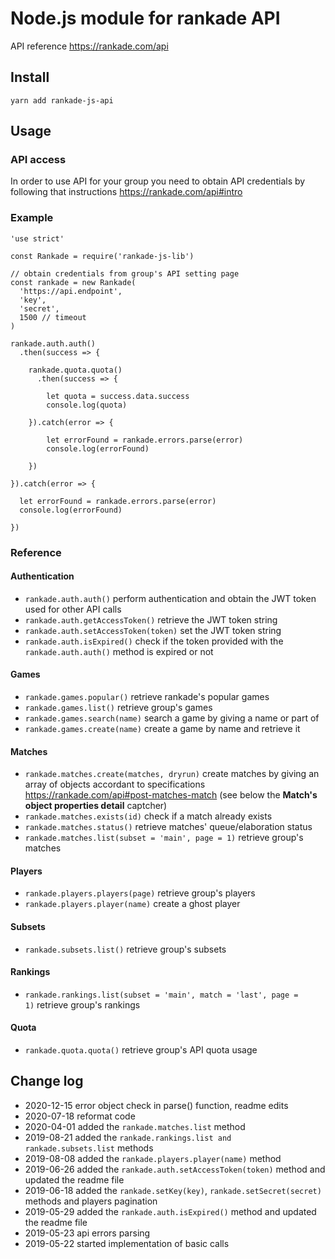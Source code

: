 # Node.js module for rankade API

API reference https://rankade.com/api

## Install

    yarn add rankade-js-api

## Usage

### API access

In order to use API for your group you need to obtain API credentials by following that instructions https://rankade.com/api#intro

### Example


    'use strict'

    const Rankade = require('rankade-js-lib')

    // obtain credentials from group's API setting page
    const rankade = new Rankade(
      'https://api.endpoint',
      'key',
      'secret',
      1500 // timeout
    )

    rankade.auth.auth()
      .then(success => {

        rankade.quota.quota()
          .then(success => {

            let quota = success.data.success
            console.log(quota)

        }).catch(error => {

            let errorFound = rankade.errors.parse(error)
            console.log(errorFound)

        })

    }).catch(error => {

      let errorFound = rankade.errors.parse(error)
      console.log(errorFound)

    })

### Reference

#### Authentication

- <code>rankade.auth.auth()</code> perform authentication and obtain the JWT token used for other API calls
- <code>rankade.auth.getAccessToken()</code> retrieve the JWT token string
- <code>rankade.auth.setAccessToken(token)</code> set the JWT token string
- <code>rankade.auth.isExpired()</code> check if the token provided with the <code>rankade.auth.auth()</code> method is expired or not

#### Games

- <code>rankade.games.popular()</code> retrieve rankade's popular games
- <code>rankade.games.list()</code> retrieve group's games
- <code>rankade.games.search(name)</code> search a game by giving a name or part of
- <code>rankade.games.create(name)</code> create a game by name and retrieve it

#### Matches

- <code>rankade.matches.create(matches, dryrun)</code> create matches by giving an array of objects accordant to specifications https://rankade.com/api#post-matches-match (see below the **Match's object properties detail** captcher)
- <code>rankade.matches.exists(id)</code> check if a match already exists
- <code>rankade.matches.status()</code> retrieve matches' queue/elaboration status
- <code>rankade.matches.list(subset = 'main', page = 1)</code> retrieve group's matches

#### Players

- <code>rankade.players.players(page)</code> retrieve group's players
- <code>rankade.players.player(name)</code> create a ghost player

#### Subsets

- <code>rankade.subsets.list()</code> retrieve group's subsets

#### Rankings

- <code>rankade.rankings.list(subset = 'main', match = 'last', page = 1)</code> retrieve group's rankings

#### Quota

- <code>rankade.quota.quota()</code> retrieve group's API quota usage

## Change log

- 2020-12-15 error object check in parse() function, readme edits
- 2020-07-18 reformat code
- 2020-04-01 added the <code>rankade.matches.list</code> method
- 2019-08-21 added the <code>rankade.rankings.list and rankade.subsets.list</code> methods
- 2019-08-08 added the <code>rankade.players.player(name)</code> method
- 2019-06-26 added the <code>rankade.auth.setAccessToken(token)</code> method and updated the readme file
- 2019-06-18 added the <code>rankade.setKey(key)</code>, <code>rankade.setSecret(secret)</code> methods and players pagination
- 2019-05-29 added the <code>rankade.auth.isExpired()</code> method and updated the readme file
- 2019-05-23 api errors parsing
- 2019-05-22 started implementation of basic calls
